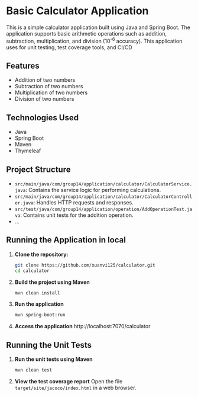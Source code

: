 # Basic Calculator Application

This is a simple calculator application built using Java and Spring Boot.
The application supports basic arithmetic operations such as addition, subtraction, multiplication, and division (10<sup>-6</sup> accuracy).
This application uses for unit testing, test coverage tools, and CI/CD

## Features

- Addition of two numbers
- Subtraction of two numbers
- Multiplication of two numbers
- Division of two numbers

## Technologies Used

- Java
- Spring Boot
- Maven
- Thymeleaf

## Project Structure

- `src/main/java/com/group14/application/calculator/CalculatorService.java`: Contains the service logic for performing calculations.
- `src/main/java/com/group14/application/calculator/CalculatorController.java`: Handles HTTP requests and responses.
- `src/test/java/com/group14/application/operation/AddOperationTest.java`: Contains unit tests for the addition operation.
- ...

## Running the Application in local

1. **Clone the repository:**

   ```sh
   git clone https://github.com/xuanvi125/calculator.git
   cd calculator

   ```

2. **Build the project using Maven**

   ```sh
   mvn clean install

   ```

3. **Run the application**

   ```sh
   mvn spring-boot:run

   ```

4. **Access the application**
   http://localhost:7070/calculator

## Running the Unit Tests

1. **Run the unit tests using Maven**

   ```sh
   mvn clean test

   ```

2. **View the test coverage report**
   Open the file `target/site/jacoco/index.html` in a web browser.
